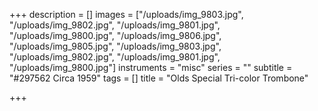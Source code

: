 +++
description = []
images = ["/uploads/img_9803.jpg", "/uploads/img_9802.jpg", "/uploads/img_9801.jpg", "/uploads/img_9800.jpg", "/uploads/img_9806.jpg", "/uploads/img_9805.jpg", "/uploads/img_9803.jpg", "/uploads/img_9802.jpg", "/uploads/img_9801.jpg", "/uploads/img_9800.jpg"]
instruments = "misc"
series = ""
subtitle = "#297562  Circa 1959"
tags = []
title = "Olds Special Tri-color Trombone"

+++
